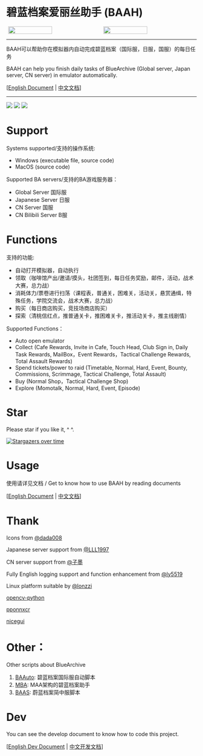 # 碧蓝档案爱丽丝助手 (BAAH)

<div style="display:flex;justify-content:space-around"><img src="./DATA/assets/aris.png" style="width:48%"/><img src="./DATA/assets/kei.png" style="width:48%"/></div>

---

BAAH可以帮助你在模拟器内自动完成碧蓝档案（国际服，日服，国服）的每日任务

BAAH can help you finish daily tasks of BlueArchive (Global server, Japan server, CN server) in emulator automatically.

[[English Document](./docs/README_en.md) | [中文文档](./docs/README_cn.md)]

---

<img src="./DATA/assets/GUI_CN.png" />
<img src="./DATA/assets/GUI_EN.png" />
<img src="./DATA/assets/GUI_JP.png" />


# Support

Systems supported/支持的操作系统:

- Windows (executable file, source code)
- MacOS (source code)

Supported BA servers/支持的BA游戏服务器：

- Global Server 国际服
- Japanese Server 日服
- CN Server 国服
- CN Bilibili Server B服

# Functions

支持的功能:

- 自动打开模拟器，自动执行
- 领取（咖啡馆产出/邀请/摸头，社团签到，每日任务奖励，邮件，活动，战术大赛，总力战）
- 消耗体力/票卷进行扫荡（课程表，普通关，困难关，活动关，悬赏通缉，特殊任务，学院交流会，战术大赛，总力战）
- 购买（每日商店购买，竞技场商店购买）
- 探索（清桃信红点，推普通关卡，推困难关卡，推活动关卡，推主线剧情）

Supported Functions：

- Auto open emulator
- Collect (Cafe Rewards, Invite in Cafe, Touch Head, Club Sign in, Daily Task Rewards, MailBox，Event Rewards，Tactical Challenge Rewards, Total Assault Rewards)
- Spend tickets/power to raid (Timetable, Normal, Hard, Event, Bounty, Commissions, Scrimmage, Tactical Challenge, Total Assault)
- Buy (Normal Shop，Tactical Challenge Shop)
- Explore (Momotalk, Normal, Hard, Event, Episode)

# Star

Please star if you like it, ^ ^.

[![Stargazers over time](https://starchart.cc/sanmusen214/BAAH.svg?variant=adaptive)](https://starchart.cc/sanmusen214/BAAH)


# Usage

使用请详见文档 / Get to know how to use BAAH by reading documents

[[English Document](./docs/README_en.md) | [中文文档](./docs/README_cn.md)]

# Thank

Icons from [@dada008](https://space.bilibili.com/23726244)

Japanese server support from [@LLL1997](https://github.com/LLL1997)

CN server support from [@子墨](https://space.bilibili.com/11179370)

Fully English logging support and function enhancement from [@ly5519](https://github.com/ly5519)

Linux platform suitable by [@lonzzi](https://github.com/lonzzi)

[opencv-python](https://github.com/opencv/opencv)

[pponnxcr](https://github.com/hgjazhgj/pponnxcr)

[nicegui](https://github.com/zauberzeug/nicegui)

# Other：

Other scripts about BlueArchive

1. [BAAuto](https://github.com/RedDeadDepresso/BAAuto): 碧蓝档案国际服自动脚本
2. [MBA](https://github.com/MaaAssistantArknights/MBA): MAA架构的碧蓝档案助手
3. [BAAS](https://github.com/pur1fying/blue_archive_auto_script): 蔚蓝档案简中服脚本

# Dev

You can see the develop document to know how to code this project.

[[English Dev Document](./docs/README_dev_en.md) | [中文开发文档](./docs/README_dev.md)]
